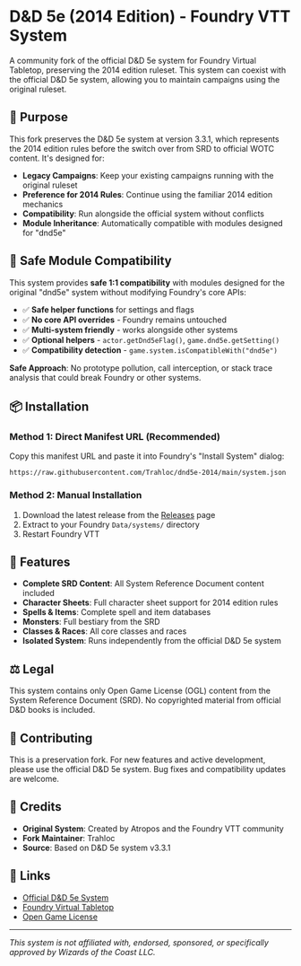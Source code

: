 # D&D 5e (2014 Edition) - Foundry VTT System

A community fork of the official D&D 5e system for Foundry Virtual Tabletop, preserving the 2014 edition ruleset. This system can coexist with the official D&D 5e system, allowing you to maintain campaigns using the original ruleset.

## 🎯 Purpose

This fork preserves the D&D 5e system at version 3.3.1, which represents the 2014 edition rules before the switch over from SRD to official WOTC content. It's designed for:

- **Legacy Campaigns**: Keep your existing campaigns running with the original ruleset
- **Preference for 2014 Rules**: Continue using the familiar 2014 edition mechanics
- **Compatibility**: Run alongside the official system without conflicts
- **Module Inheritance**: Automatically compatible with modules designed for "dnd5e"

## 🔗 Safe Module Compatibility

This system provides **safe 1:1 compatibility** with modules designed for the original "dnd5e" system without modifying Foundry's core APIs:

- ✅ **Safe helper functions** for settings and flags
- ✅ **No core API overrides** - Foundry remains untouched
- ✅ **Multi-system friendly** - works alongside other systems
- ✅ **Optional helpers** - `actor.getDnd5eFlag()`, `game.dnd5e.getSetting()`
- ✅ **Compatibility detection** - `game.system.isCompatibleWith("dnd5e")`

**Safe Approach**: No prototype pollution, call interception, or stack trace analysis that could break Foundry or other systems.

## 📦 Installation

### Method 1: Direct Manifest URL (Recommended)
Copy this manifest URL and paste it into Foundry's "Install System" dialog:

```
https://raw.githubusercontent.com/Trahloc/dnd5e-2014/main/system.json
```

### Method 2: Manual Installation
1. Download the latest release from the [Releases](https://github.com/Trahloc/dnd5e-2014/releases) page
2. Extract to your Foundry `Data/systems/` directory
3. Restart Foundry VTT

## 🔧 Features

- **Complete SRD Content**: All System Reference Document content included
- **Character Sheets**: Full character sheet support for 2014 edition rules
- **Spells & Items**: Complete spell and item databases
- **Monsters**: Full bestiary from the SRD
- **Classes & Races**: All core classes and races
- **Isolated System**: Runs independently from the official D&D 5e system

## ⚖️ Legal

This system contains only Open Game License (OGL) content from the System Reference Document (SRD). No copyrighted material from official D&D books is included.

## 🤝 Contributing

This is a preservation fork. For new features and active development, please use the official D&D 5e system. Bug fixes and compatibility updates are welcome.

## 📝 Credits

- **Original System**: Created by Atropos and the Foundry VTT community
- **Fork Maintainer**: Trahloc
- **Source**: Based on D&D 5e system v3.3.1

## 🔗 Links

- [Official D&D 5e System](https://github.com/foundryvtt/dnd5e)
- [Foundry Virtual Tabletop](https://foundryvtt.com/)
- [Open Game License](LICENSE.txt)

---

*This system is not affiliated with, endorsed, sponsored, or specifically approved by Wizards of the Coast LLC.*
